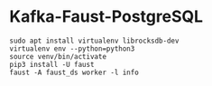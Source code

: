 # Kafka-Faust-PostgreSQL

```
sudo apt install virtualenv librocksdb-dev
virtualenv env --python=python3
source venv/bin/activate
pip3 install -U faust
faust -A faust_ds worker -l info
```
